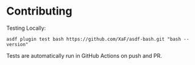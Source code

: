 # Contributing

Testing Locally:

```shell
asdf plugin test bash https://github.com/XaF/asdf-bash.git "bash --version"
```

Tests are automatically run in GitHub Actions on push and PR.
